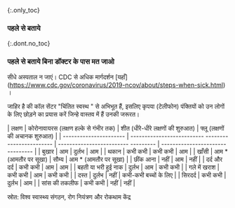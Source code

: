 {:.only_toc} 
 ### पहले से बताये

 {:.dont.no_toc} 
 ### पहले से बताये बिना डॉक्टर के पास मत जाओ 

 सीधे अस्पताल न जाएं। CDC से अधिक मार्गदर्शन [यहाँ] (https://www.cdc.gov/coronavirus/2019-ncov/about/steps-when-sick.html) । 

 जाहिर है की कॉल सेंटर "चिंतित स्वस्थ " से अभिभूत हैं, इसलिए कृपया (टेलीफोन) पंक्तियों को उन लोगों के लिए छोड़ने का प्रयास करें जिन्हे वास्तव में हैं 
 उनकी जरूरत।

 <div class="table-wrap" markdown="1"> 
 
 | लक्षण | कोरोनावायरस (लक्षण हल्के से गंभीर तक) | शीत (धीरे-धीरे लक्षणों की शुरुआत) | फ्लू (लक्षणों की अचानक शुरुआत) | 
 | ---------------------- | -------------------------- ------------------------ | ------------------------- --------- | -------------------------------- | 
 | बुखार | आम | दुर्लभ | आम | 
 | थकान | कभी कभी | कभी कभी | आम | 
 | खाँसी | आम * (आमतौर पर सूखा) | सौम्य | आम * (आमतौर पर सूखा) | 
 | छींक आना | नहीं | आम | नहीं | 
 | दर्द और दर्द | कभी कभी | आम | आम | 
 | बहती या भरी हुई नाक | दुर्लभ | आम | कभी कभी | 
 | गले में खराश | कभी कभी | आम | कभी कभी | 
 | दस्त | दुर्लभ | नहीं | कभी-कभी बच्चों के लिए | 
 | सिरदर्द | कभी कभी | दुर्लभ | आम | 
 | सांस की तकलीफ | कभी कभी | नहीं | नहीं | 

 </div> 
 
 स्रोत: विश्व स्वास्थ्य संगठन, रोग नियंत्रण और रोकथाम केंद्र
